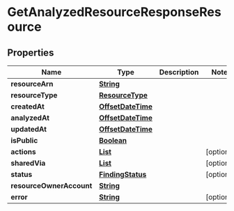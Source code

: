 

# GetAnalyzedResourceResponseResource


## Properties

| Name | Type | Description | Notes |
|------------ | ------------- | ------------- | -------------|
|**resourceArn** | [**String**](String.md) |  |  |
|**resourceType** | [**ResourceType**](ResourceType.md) |  |  |
|**createdAt** | [**OffsetDateTime**](OffsetDateTime.md) |  |  |
|**analyzedAt** | [**OffsetDateTime**](OffsetDateTime.md) |  |  |
|**updatedAt** | [**OffsetDateTime**](OffsetDateTime.md) |  |  |
|**isPublic** | [**Boolean**](Boolean.md) |  |  |
|**actions** | [**List**](List.md) |  |  [optional] |
|**sharedVia** | [**List**](List.md) |  |  [optional] |
|**status** | [**FindingStatus**](FindingStatus.md) |  |  [optional] |
|**resourceOwnerAccount** | [**String**](String.md) |  |  |
|**error** | [**String**](String.md) |  |  [optional] |



